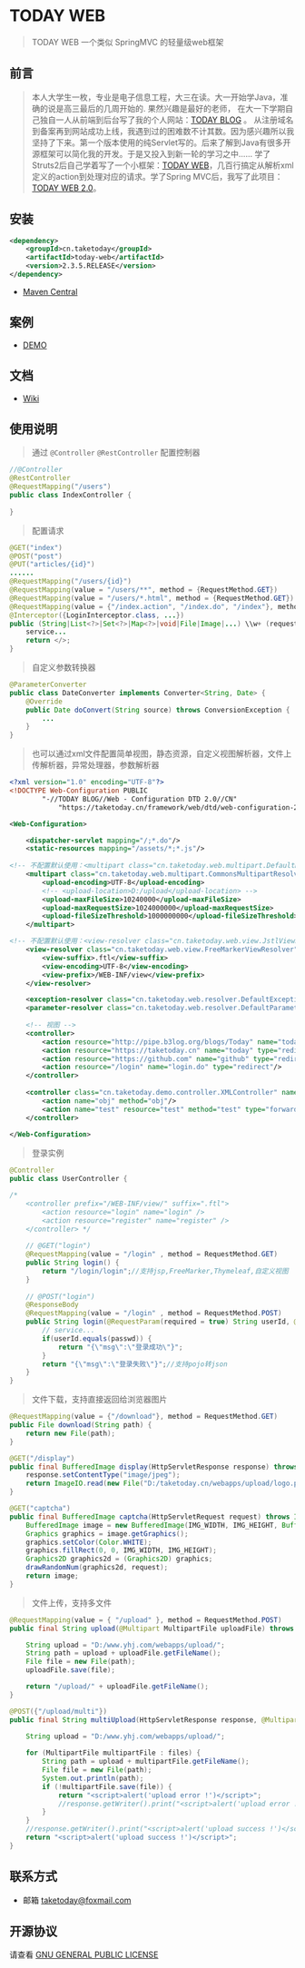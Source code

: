 # TODAY WEB

> TODAY WEB 一个类似 SpringMVC 的轻量级web框架

## 前言
> 本人大学生一枚，专业是电子信息工程，大三在读。大一开始学Java，准确的说是高三最后的几周开始的. 果然兴趣是最好的老师， 在大一下学期自己独自一人从前端到后台写了我的个人网站：<a href="https://taketoday.cn" target="_blank">TODAY BLOG</a> 。 从注册域名到备案再到网站成功上线，我遇到过的困难数不计其数。因为感兴趣所以我坚持了下来。第一个版本使用的纯Servlet写的。后来了解到Java有很多开源框架可以简化我的开发。于是又投入到新一轮的学习之中...... 学了Struts2后自己学着写了一个小框架：[TODAY WEB](https://gitee.com/TAKETODAY/today_web/tree/v1.1.1/)，几百行搞定从解析xml定义的action到处理对应的请求。学了Spring MVC后，我写了此项目：[TODAY WEB 2.0](https://gitee.com/TAKETODAY/today_web)。

## 安装

```xml
<dependency>
    <groupId>cn.taketoday</groupId>
    <artifactId>today-web</artifactId>
    <version>2.3.5.RELEASE</version>
</dependency>
```
- [Maven Central](https://search.maven.org/artifact/cn.taketoday/today-web/2.3.5.RELEASE/jar)

## 案例
- [DEMO](https://github.com/TAKETODAY/today-web-demo)

## 文档
- [Wiki](https://gitee.com/TAKETODAY/today_web/wikis)

## 使用说明

> 通过 `@Controller` `@RestController` 配置控制器

```java
//@Controller
@RestController
@RequestMapping("/users")
public class IndexController {
    
}
```

> 配置请求

```java
@GET("index")
@POST("post")
@PUT("articles/{id}")
......
@RequestMapping("/users/{id}")
@RequestMapping(value = "/users/**", method = {RequestMethod.GET})
@RequestMapping(value = "/users/*.html", method = {RequestMethod.GET})
@RequestMapping(value = {"/index.action", "/index.do", "/index"}, method = RequestMethod.GET)
@Interceptor({LoginInterceptor.class, ...})
public (String|List<?>|Set<?>|Map<?>|void|File|Image|...) \\w+ (request, request, session,servletContext, str, int, long , byte, short, boolean, @Session("loginUser"), @Header("User-Agent"), @Cookie("JSESSIONID"), @PathVariable("id"), @RequestBody("users"), @Multipart("uploadFiles") MultipartFile[]) {
    service...
    return </>;
}
```
> 自定义参数转换器

```java
@ParameterConverter 
public class DateConverter implements Converter<String, Date> {
    @Override
    public Date doConvert(String source) throws ConversionException {
        ...
    }
}
```

> 也可以通过xml文件配置简单视图，静态资源，自定义视图解析器，文件上传解析器，异常处理器，参数解析器

```xml
<?xml version="1.0" encoding="UTF-8"?>
<!DOCTYPE Web-Configuration PUBLIC 
		"-//TODAY BLOG//Web - Configuration DTD 2.0//CN"
			"https://taketoday.cn/framework/web/dtd/web-configuration-2.3.3.dtd">

<Web-Configuration>

    <dispatcher-servlet mapping="/;*.do"/>
    <static-resources mapping="/assets/*;*.js"/>
    
<!-- 不配置默认使用：<multipart class="cn.taketoday.web.multipart.DefaultMultipartResolver"> 支持自定义-->
    <multipart class="cn.taketoday.web.multipart.CommonsMultipartResolver">
        <upload-encoding>UTF-8</upload-encoding>
        <!-- <upload-location>D:/upload</upload-location> -->
        <upload-maxFileSize>10240000</upload-maxFileSize>
        <upload-maxRequestSize>1024000000</upload-maxRequestSize>
        <upload-fileSizeThreshold>1000000000</upload-fileSizeThreshold>
    </multipart>

<!-- 不配置默认使用：<view-resolver class="cn.taketoday.web.view.JstlViewResolver"> 同样支持自定义-->
    <view-resolver class="cn.taketoday.web.view.FreeMarkerViewResolver">
        <view-suffix>.ftl</view-suffix>
        <view-encoding>UTF-8</view-encoding>
        <view-prefix>/WEB-INF/view</view-prefix>
    </view-resolver>

	<exception-resolver class="cn.taketoday.web.resolver.DefaultExceptionResolver"/>
	<parameter-resolver class="cn.taketoday.web.resolver.DefaultParameterResolver"/>
    
    <!-- 视图 -->
    <controller>
        <action resource="http://pipe.b3log.org/blogs/Today" name="today-blog-pipe" type="redirect"/>
        <action resource="https://taketoday.cn" name="today" type="redirect"/>
        <action resource="https://github.com" name="github" type="redirect"/>
        <action resource="/login" name="login.do" type="redirect"/>
    </controller>
    
    <controller class="cn.taketoday.demo.controller.XMLController" name="xmlController" prefix="/xml/">
        <action name="obj" method="obj"/>
        <action name="test" resource="test" method="test" type="forward"/>
    </controller>
    
</Web-Configuration>
```
>  登录实例

```java
@Controller
public class UserController {

/* 
    <controller prefix="/WEB-INF/view/" suffix=".ftl">
        <action resource="login" name="login" />
        <action resource="register" name="register" />
    </controller> */
    
    // @GET("login")
    @RequestMapping(value = "/login" , method = RequestMethod.GET)
    public String login() {
        return "/login/login";//支持jsp,FreeMarker,Thymeleaf,自定义视图
    }
    
    // @POST("login")
    @ResponseBody
    @RequestMapping(value = "/login" , method = RequestMethod.POST)
    public String login(@RequestParam(required = true) String userId, @RequestParam(required = true) String passwd) {
        // service...
        if(userId.equals(passwd)) {
            return "{\"msg\":\"登录成功\"}";
        }
        return "{\"msg\":\"登录失败\"}";//支持pojo转json
    }
}
```

> 文件下载，支持直接返回给浏览器图片

```java
@RequestMapping(value = {"/download"}, method = RequestMethod.GET)
public File download(String path) {
    return new File(path);
}
```

```java
@GET("/display")
public final BufferedImage display(HttpServletResponse response) throws IOException {
    response.setContentType("image/jpeg");
    return ImageIO.read(new File("D:/taketoday.cn/webapps/upload/logo.png"));
}

@GET("captcha")
public final BufferedImage captcha(HttpServletRequest request) throws IOException {
    BufferedImage image = new BufferedImage(IMG_WIDTH, IMG_HEIGHT, BufferedImage.TYPE_INT_RGB);
    Graphics graphics = image.getGraphics();
    graphics.setColor(Color.WHITE);
    graphics.fillRect(0, 0, IMG_WIDTH, IMG_HEIGHT);
    Graphics2D graphics2d = (Graphics2D) graphics;
    drawRandomNum(graphics2d, request);
    return image;
}
```

> 文件上传，支持多文件

```java
@RequestMapping(value = { "/upload" }, method = RequestMethod.POST)
public final String upload(@Multipart MultipartFile uploadFile) throws IOException {

    String upload = "D:/www.yhj.com/webapps/upload/";
    String path = upload + uploadFile.getFileName();
    File file = new File(path);
    uploadFile.save(file);

    return "/upload/" + uploadFile.getFileName();
}

@POST({"/upload/multi"})
public final String multiUpload(HttpServletResponse response, @Multipart MultipartFile[] files) throws IOException {

    String upload = "D:/www.yhj.com/webapps/upload/";
    
    for (MultipartFile multipartFile : files) {
        String path = upload + multipartFile.getFileName();
        File file = new File(path);
        System.out.println(path);
        if (!multipartFile.save(file)) {
            return "<script>alert('upload error !')</script>";
            //response.getWriter().print("<script>alert('upload error !')</script>");
        }
    }
    //response.getWriter().print("<script>alert('upload success !')</script>");
    return "<script>alert('upload success !')</script>";
}
```

## 联系方式
- 邮箱 taketoday@foxmail.com

## 开源协议
请查看 [GNU GENERAL PUBLIC LICENSE](https://github.com/TAKETODAY/today-web/blob/master/LICENSE)

